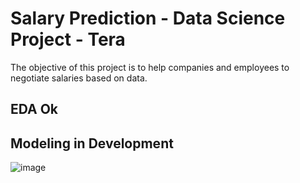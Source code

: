# Salary Prediction - Data Science Project - Tera

The objective of this project is to help companies and employees to negotiate salaries based on data.

## EDA Ok

## Modeling in Development
![image](https://c.tenor.com/GfSX-u7VGM4AAAAM/coding.gif)
